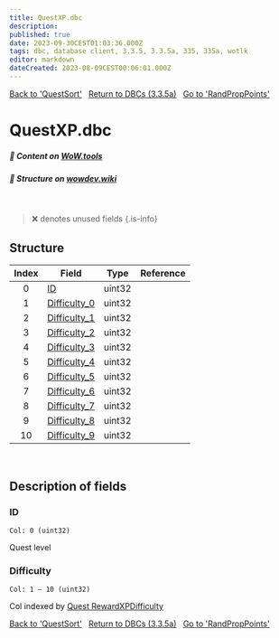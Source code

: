 ```yaml
---
title: QuestXP.dbc
description:
published: true
date: 2023-09-30CEST01:03:36.000Z
tags: dbc, database client, 3.3.5, 3.3.5a, 335, 335a, wotlk
editor: markdown
dateCreated: 2023-08-09CEST00:06:01.000Z
---
```

<a href="https://trinitycore.info/files/DBC/335/questsort" class="mt-5 v-btn v-btn--depressed v-btn--flat v-btn--outlined theme--light v-size--default darkblue--text text--lighten-3"><span class="v-btn__content"><i aria-hidden="true" class="v-icon notranslate v-icon--left mdi mdi-arrow-left theme--light"></i><span>Back to 'QuestSort'</span></span></a>&nbsp;&nbsp;&nbsp;<a href="https://trinitycore.info/files/DBC/335/home" class="mt-5 v-btn v-btn--depressed v-btn--flat v-btn--outlined theme--light v-size--default darkblue--text text--lighten-3"><span class="v-btn__content"><i aria-hidden="true" class="v-icon notranslate v-icon--left mdi mdi-home-outline theme--light"></i><span>Return to DBCs (3.3.5a)</span></span></a>&nbsp;&nbsp;&nbsp;<a href="https://trinitycore.info/files/DBC/335/randproppoints" class="mt-5 v-btn v-btn--depressed v-btn--flat v-btn--outlined theme--light v-size--default darkblue--text text--lighten-3"><span class="v-btn__content"><span>Go to 'RandPropPoints'</span><i aria-hidden="true" class="v-icon notranslate v-icon--right mdi mdi-arrow-right theme--light"></i></span></a>

# QuestXP.dbc
##### :open_book: Content on [WoW.tools](https://wow.tools/dbc/?dbc=questxp&build=3.3.5.12340)
##### :pencil: Structure on [wowdev.wiki](https://wowdev.wiki/DB/QuestXP)
&nbsp;

> :x: denotes unused fields
{.is-info}


## Structure

| Index | Field | Type | Reference |
| :---: | --- | :---: | --- |
| 0 | [ID](#id) | uint32 |  |
| 1 | [Difficulty_0](#difficulty) | uint32 |  |
| 2 | [Difficulty_1](#difficulty) | uint32 |  |
| 3 | [Difficulty_2](#difficulty) | uint32 |  |
| 4 | [Difficulty_3](#difficulty) | uint32 |  |
| 5 | [Difficulty_4](#difficulty) | uint32 |  |
| 6 | [Difficulty_5](#difficulty) | uint32 |  |
| 7 | [Difficulty_6](#difficulty) | uint32 |  |
| 8 | [Difficulty_7](#difficulty) | uint32 |  |
| 9 | [Difficulty_8](#difficulty) | uint32 |  |
| 10 | [Difficulty_9](#difficulty) | uint32 |  |
&nbsp;
## Description of fields

### ID
<code>Col: 0 (uint32)</code>

Quest level
&nbsp;

### Difficulty
<code>Col: 1 &ndash; 10 (uint32)</code>

Col indexed by [Quest RewardXPDifficulty](/database/335/world/quest_template#rewardxpdifficulty)
&nbsp;

<a href="https://trinitycore.info/files/DBC/335/questsort" class="mt-5 v-btn v-btn--depressed v-btn--flat v-btn--outlined theme--light v-size--default darkblue--text text--lighten-3"><span class="v-btn__content"><i aria-hidden="true" class="v-icon notranslate v-icon--left mdi mdi-arrow-left theme--light"></i><span>Back to 'QuestSort'</span></span></a>&nbsp;&nbsp;&nbsp;<a href="https://trinitycore.info/files/DBC/335/home" class="mt-5 v-btn v-btn--depressed v-btn--flat v-btn--outlined theme--light v-size--default darkblue--text text--lighten-3"><span class="v-btn__content"><i aria-hidden="true" class="v-icon notranslate v-icon--left mdi mdi-home-outline theme--light"></i><span>Return to DBCs (3.3.5a)</span></span></a>&nbsp;&nbsp;&nbsp;<a href="https://trinitycore.info/files/DBC/335/randproppoints" class="mt-5 v-btn v-btn--depressed v-btn--flat v-btn--outlined theme--light v-size--default darkblue--text text--lighten-3"><span class="v-btn__content"><span>Go to 'RandPropPoints'</span><i aria-hidden="true" class="v-icon notranslate v-icon--right mdi mdi-arrow-right theme--light"></i></span></a>
